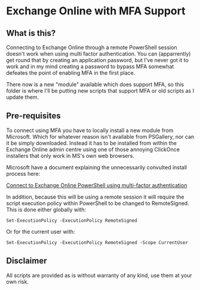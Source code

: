 # Exchange Online with MFA Support

## What is this?

Connecting to Exchange Online through a remote PowerShell session doesn't work when using multi factor authentication. You can (apparrently) get round that by creating an application password, but I've never got it to work and in my mind creating a password to bypass MFA somewhat defeates the point of enabling MFA in the first place.

There now is a new "module" available which does support MFA, so this folder is where I'll be putting new scripts that support MFA or old scripts as I update them.

## Pre-requisites

To connect using MFA you have to locally install a new module from Microsoft. Which for whatever reason isn't available from PSGallery, nor can it be simply downloaded. Instead it has to be installed from within the Exchange Online admin centre using one of those annoying ClickOnce installers that only work in MS's own web browsers.

Microsoft have a document explaining the unnecessarily convulted install process here:

[Connect to Exchange Online PowerShell using multi-factor authentication](https://docs.microsoft.com/en-us/powershell/exchange/exchange-online/connect-to-exchange-online-powershell/mfa-connect-to-exchange-online-powershell?view=exchange-ps)

In addition, because this will be using a remote session it will require the script execution policy within PowerShell to be changed to RemoteSigned. This is done either globally with:

`Set-ExecutionPolicy -ExecutionPolicy RemoteSigned`

Or for the current user with:

`Set-ExecutionPolicy -ExecutionPolicy RemoteSigned -Scope CurrentUser`

## Disclaimer

All scripts are provided as is without warranty of any kind, use them at your own risk.
